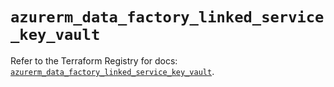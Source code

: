 # `azurerm_data_factory_linked_service_key_vault`

Refer to the Terraform Registry for docs: [`azurerm_data_factory_linked_service_key_vault`](https://registry.terraform.io/providers/hashicorp/azurerm/4.50.0/docs/resources/data_factory_linked_service_key_vault).
